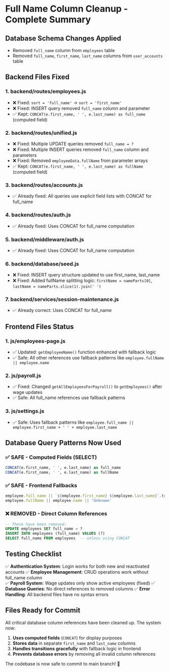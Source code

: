 # Full Name Column Cleanup - Complete Summary

## Database Schema Changes Applied
- Removed `full_name` column from `employees` table 
- Removed `full_name`, `first_name`, `last_name` columns from `user_accounts` table

## Backend Files Fixed

### 1. backend/routes/employees.js
- ❌ Fixed: `sort = 'full_name'` → `sort = 'first_name'`
- ❌ Fixed: INSERT query removed `full_name` column and parameter
- ✅ Kept: `CONCAT(e.first_name, ' ', e.last_name) as full_name` (computed field)

### 2. backend/routes/unified.js
- ❌ Fixed: Multiple UPDATE queries removed `full_name = ?` 
- ❌ Fixed: Multiple INSERT queries removed `full_name` column and parameters
- ❌ Fixed: Removed `employeeData.fullName` from parameter arrays
- ✅ Kept: `CONCAT(e.first_name, ' ', e.last_name) as fullName` (computed field)

### 3. backend/routes/accounts.js
- ✅ Already fixed: All queries use explicit field lists with CONCAT for full_name

### 4. backend/routes/auth.js  
- ✅ Already fixed: Uses CONCAT for full_name computation

### 5. backend/middleware/auth.js
- ✅ Already fixed: Uses CONCAT for full_name computation

### 6. backend/database/seed.js
- ❌ Fixed: INSERT query structure updated to use first_name, last_name
- ❌ Fixed: Added fullName splitting logic: `firstName = nameParts[0]`, `lastName = nameParts.slice(1).join(' ')`

### 7. backend/services/session-maintenance.js
- ✅ Already correct: Uses CONCAT for full_name

## Frontend Files Status

### 1. js/employees-page.js
- ✅ Updated: `getEmployeeName()` function enhanced with fallback logic
- ✅ Safe: All other references use fallback patterns like `employee.fullName || employee.name`

### 2. js/payroll.js
- ✅ Fixed: Changed `getAllEmployeesForPayroll()` to `getEmployees()` after wage updates
- ✅ Safe: All full_name references use fallback patterns

### 3. js/settings.js
- ✅ Safe: Uses fallback patterns like `employee.full_name || employee.first_name + ' ' + employee.last_name`

## Database Query Patterns Now Used

### ✅ SAFE - Computed Fields (SELECT)
```sql
CONCAT(e.first_name, ' ', e.last_name) as full_name
CONCAT(e.first_name, ' ', e.last_name) as fullName  
```

### ✅ SAFE - Frontend Fallbacks
```javascript
employee.full_name || `${employee.first_name} ${employee.last_name}`.trim()
employee.fullName || employee.name || 'Unknown'
```

### ❌ REMOVED - Direct Column References
```sql
-- These have been removed:
UPDATE employees SET full_name = ?
INSERT INTO employees (full_name) VALUES (?)
SELECT full_name FROM employees  -- unless using CONCAT
```

## Testing Checklist

✅ **Authentication System**: Login works for both new and reactivated accounts
✅ **Employee Management**: CRUD operations work without full_name column  
✅ **Payroll System**: Wage updates only show active employees (fixed)
✅ **Database Queries**: No direct references to removed columns
✅ **Error Handling**: All backend files have no syntax errors

## Files Ready for Commit

All critical database column references have been cleaned up. The system now:

1. **Uses computed fields** (`CONCAT`) for display purposes
2. **Stores data** in separate `first_name` and `last_name` columns
3. **Handles transitions gracefully** with fallback logic in frontend
4. **Prevents database errors** by removing all invalid column references

The codebase is now safe to commit to main branch! 🎉
